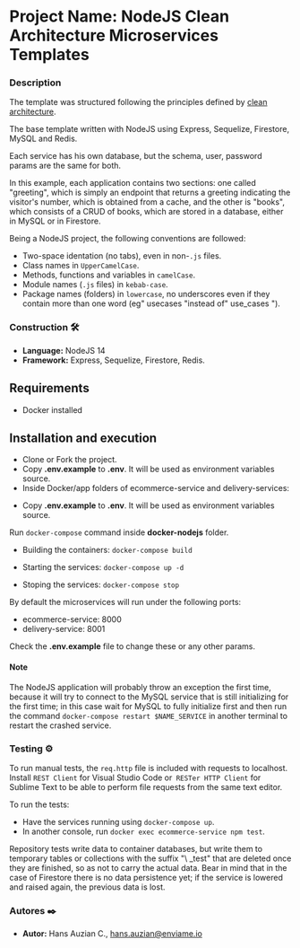 # Project Name: NodeJS Clean Architecture Microservices Templates

### Description

The template was structured following the principles defined by [clean architecture](https://www.oreilly.com/library/view/clean-architecture-a/9780134494272/).

The base template written with NodeJS using Express, Sequelize, Firestore, MySQL and Redis.

Each service has his own database, but the schema, user, password params are the same for both.

In this example, each application contains two sections: one called "greeting", which is simply an endpoint that returns a greeting indicating the visitor's number, which is obtained from a cache, and the other is "books", which consists of a CRUD of books, which are stored in a database, either in MySQL or in Firestore.

Being a NodeJS project, the following conventions are followed:

- Two-space identation (no tabs), even in non-`.js` files.
- Class names in `UpperCamelCase`.
- Methods, functions and variables in `camelCase`.
- Module names (`.js` files) in `kebab-case`.
- Package names (folders) in `lowercase`, no underscores even if they contain more than one word (eg" usecases "instead of" use_cases ").

### Construction 🛠️
* **Language:** NodeJS 14
* **Framework:** Express, Sequelize, Firestore, Redis.

## Requirements
- Docker installed

## Installation and execution

- Clone or Fork the project.
- Copy **.env.example** to **.env**. It will be used as environment variables source.
- Inside Docker/app folders of ecommerce-service and delivery-services:
* Copy **.env.example** to **.env**. It will be used as environment variables source.

Run ```docker-compose``` command inside **docker-nodejs** folder.

* Building the containers: ```docker-compose build```

* Starting the services: ```docker-compose up -d```

* Stoping the services: ```docker-compose stop```

By default the microservices will run under the following ports:
- ecommerce-service: 8000
- delivery-service: 8001

Check the **.env.example** file to change these or any other params.

#### Note

The NodeJS application will probably throw an exception the first time, because it will try to connect to the MySQL service that is still initializing for the first time; in this case wait for MySQL to fully initialize first and then run the command `docker-compose restart $NAME_SERVICE` in another terminal to restart the crashed service.

### Testing ⚙️

To run manual tests, the `req.http` file is included with requests to localhost. Install `REST Client` for Visual Studio Code or` RESTer HTTP Client` for Sublime Text to be able to perform file requests from the same text editor.

To run the tests:

- Have the services running using `docker-compose up`.
- In another console, run `docker exec ecommerce-service npm test`.

Repository tests write data to container databases, but write them to temporary tables or collections with the suffix "\ _test" that are deleted once they are finished, so as not to carry the actual data. Bear in mind that in the case of Firestore there is no data persistence yet; if the service is lowered and raised again, the previous data is lost.

### Autores ✒️

* **Autor:** Hans Auzian C., hans.auzian@enviame.io

